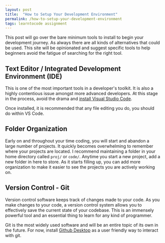 ```yaml
---
layout: post
title:  "How to Setup Your Development Environment"
permalink: /how-to-setup-your-development-environment
tags: learntocode assignment
---
```


This post will go over the bare minimum tools to install to begin your development journey. As always there are all kinds of alternatives that could be used. This site will be opinionated and suggest specific tools to help beginners avoid the fatigue of searching for the right tool.

## Text Editor / Integrated Development Environment (IDE)

This is one of the most important tools in a developer's toolkit.  It is also a highly contentious issue amongst more advanced developers. At this stage in the process, avoid the drama and [install Visual Studio Code](https://code.visualstudio.com/Download). 

Once installed, it is recommended that any file editing you do, you should do within VS Code. 

## Folder Organization

Early on and throughout your time coding, you will start and abandon a large number of projects. It quickly becomes overwhelming to remember where your projects are located. I recommend maintaining a folder in your home directory called `proj/` or `code/`. Anytime you start a new project, add a new folder in here to store.  As it starts filling up, you can add more organization to make it easier to see the projects you are actively working on. 

## Version Control - Git

Version control software keeps track of changes made to your code. As you make changes to your code, a version control system allows you to effectively save the current state of your codebase. This is an immensely powerful tool and an essential thing to learn for any kind of programmer.

Git is the most widely used software and will be an entire topic of its own in the future.  For now, install [Github Desktop](https://desktop.github.com) as a user friendly way to interact with git.